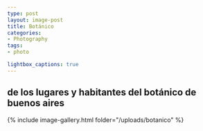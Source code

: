 ```yaml
---
type: post
layout: image-post
title: Botánico
categories: 
- Photography
tags:
- photo

lightbox_captions: true
---
```


## de los lugares y habitantes del botánico de buenos aires

{% include image-gallery.html folder="/uploads/botanico" %}

